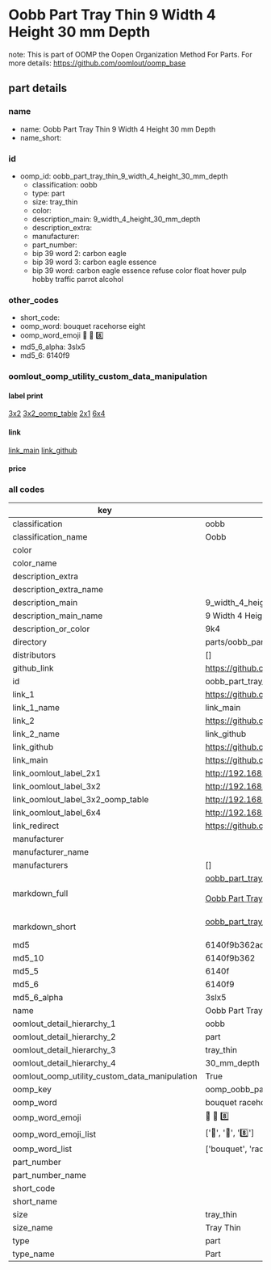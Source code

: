 # Oobb Part Tray Thin 9 Width 4 Height 30 mm Depth  

note: This is part of OOMP the Oopen Organization Method For Parts. For more details: https://github.com/oomlout/oomp_base

##  part details
  







### name
* name: Oobb Part Tray Thin 9 Width 4 Height 30 mm Depth
* name_short: 
### id
* oomp_id: oobb_part_tray_thin_9_width_4_height_30_mm_depth
  * classification: oobb
  * type: part
  * size: tray_thin
  * color: 
  * description_main: 9_width_4_height_30_mm_depth
  * description_extra: 
  * manufacturer: 
  * part_number: 
  * bip 39 word 2: carbon eagle
  * bip 39 word 3: carbon eagle essence
  * bip 39 word: carbon eagle essence refuse color float hover pulp hobby traffic parrot alcohol

### other_codes
* short_code: 
* oomp_word: bouquet racehorse eight
* oomp_word_emoji :bouquet: :racehorse: :eight:
* md5_6_alpha: 3slx5
* md5_6: 6140f9






### oomlout_oomp_utility_custom_data_manipulation
#### label print
[3x2](http://192.168.1.245:1112/?label=oomp%203slx5)
[3x2_oomp_table](http://192.168.1.108:1112/?label=oomp%203slx5)
[2x1](http://192.168.1.242:1112/?label=oomp%203slx5)
[6x4](http://192.168.1.55:1112/?label=oomp%203slx5)    

#### link

[link_main](https://github.com/oomlout/oomlout_oomp_version_1_messy/tree/main/parts/oobb_part_tray_thin_9_width_4_height_30_mm_depth) [link_github](https://github.com/oomlout/oomlout_oomp_version_1_messy/tree/main/parts/oobb_part_tray_thin_9_width_4_height_30_mm_depth)                             

#### price







### all codes 
| key | value |  
| --- | --- |  
| classification | oobb |  
| classification_name | Oobb |  
| color |  |  
| color_name |  |  
| description_extra |  |  
| description_extra_name |  |  
| description_main | 9_width_4_height_30_mm_depth |  
| description_main_name | 9 Width 4 Height 30 mm Depth |  
| description_or_color | 9k4 |  
| directory | parts/oobb_part_tray_thin_9_width_4_height_30_mm_depth |  
| distributors | [] |  
| github_link | https://github.com/oomlout/oomlout_oomp_part_src/tree/main/parts/oobb_part_tray_thin_9_width_4_height_30_mm_depth |  
| id | oobb_part_tray_thin_9_width_4_height_30_mm_depth |  
| link_1 | https://github.com/oomlout/oomlout_oomp_version_1_messy/tree/main/parts/oobb_part_tray_thin_9_width_4_height_30_mm_depth |  
| link_1_name | link_main |  
| link_2 | https://github.com/oomlout/oomlout_oomp_version_1_messy/tree/main/parts/oobb_part_tray_thin_9_width_4_height_30_mm_depth |  
| link_2_name | link_github |  
| link_github | https://github.com/oomlout/oomlout_oomp_version_1_messy/tree/main/parts/oobb_part_tray_thin_9_width_4_height_30_mm_depth |  
| link_main | https://github.com/oomlout/oomlout_oomp_version_1_messy/tree/main/parts/oobb_part_tray_thin_9_width_4_height_30_mm_depth |  
| link_oomlout_label_2x1 | http://192.168.1.242:1112/?label=oomp%203slx5 |  
| link_oomlout_label_3x2 | http://192.168.1.245:1112/?label=oomp%203slx5 |  
| link_oomlout_label_3x2_oomp_table | http://192.168.1.108:1112/?label=oomp%203slx5 |  
| link_oomlout_label_6x4 | http://192.168.1.55:1112/?label=oomp%203slx5 |  
| link_redirect | https://github.com/oomlout/oomlout_oomp_version_1_messy/tree/main/parts/oobb_part_tray_thin_9_width_4_height_30_mm_depth |  
| manufacturer |  |  
| manufacturer_name |  |  
| manufacturers | [] |  
| markdown_full | [oobb_part_tray_thin_9_width_4_height_30_mm_depth](none)<br>[](none)<br>[Oobb Part Tray Thin 9 Width 4 Height 30 Mm Depth](none)<br><br> |  
| markdown_short | [oobb_part_tray_thin_9_width_4_height_30_mm_depth](none)<br><br> |  
| md5 | 6140f9b362ad6dcd6496db469a914113 |  
| md5_10 | 6140f9b362 |  
| md5_5 | 6140f |  
| md5_6 | 6140f9 |  
| md5_6_alpha | 3slx5 |  
| name | Oobb Part Tray Thin 9 Width 4 Height 30 mm Depth |  
| oomlout_detail_hierarchy_1 | oobb |  
| oomlout_detail_hierarchy_2 | part |  
| oomlout_detail_hierarchy_3 | tray_thin |  
| oomlout_detail_hierarchy_4 | 30_mm_depth |  
| oomlout_oomp_utility_custom_data_manipulation | True |  
| oomp_key | oomp_oobb_part_tray_thin_9_width_4_height_30_mm_depth |  
| oomp_word | bouquet racehorse eight |  
| oomp_word_emoji | :bouquet: :racehorse: :eight: |  
| oomp_word_emoji_list | [':bouquet:', ':racehorse:', ':eight:'] |  
| oomp_word_list | ['bouquet', 'racehorse', 'eight'] |  
| part_number |  |  
| part_number_name |  |  
| short_code |  |  
| short_name |  |  
| size | tray_thin |  
| size_name | Tray Thin |  
| type | part |  
| type_name | Part |  
